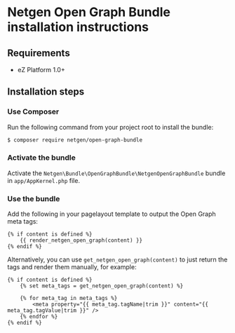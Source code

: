 Netgen Open Graph Bundle installation instructions
==================================================

Requirements
------------

* eZ Platform 1.0+

Installation steps
------------------

### Use Composer

Run the following command from your project root to install the bundle:

```bash
$ composer require netgen/open-graph-bundle
```

### Activate the bundle

Activate the `Netgen\Bundle\OpenGraphBundle\NetgenOpenGraphBundle` bundle in `app/AppKernel.php` file.

### Use the bundle

Add the following in your pagelayout template to output the Open Graph meta tags:

```twig
{% if content is defined %}
    {{ render_netgen_open_graph(content) }}
{% endif %}
```

Alternatively, you can use `get_netgen_open_graph(content)` to just return the tags
and render them manually, for example:

```twig
{% if content is defined %}
    {% set meta_tags = get_netgen_open_graph(content) %}

    {% for meta_tag in meta_tags %}
        <meta property="{{ meta_tag.tagName|trim }}" content="{{ meta_tag.tagValue|trim }}" />
    {% endfor %}
{% endif %}
```
